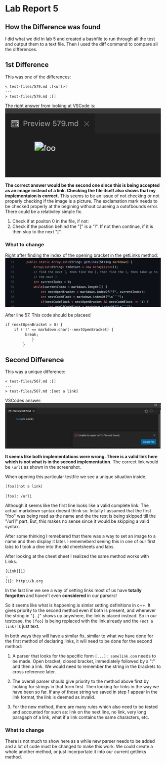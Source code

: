# Lab Report 5
## How the Difference was found
I did what we did in lab 5 and created a bashfile to run through all the test and output them to a text file. Then I used the diff command to compare all the differences.

## 1st Difference
This was one of the differences:

    < test-files/579.md :[<url>]
    ---
    > test-files/579.md :[]


The right answer from looking at VSCode is:
![pic](lr500.png)

**The correct answer would be the second one since this is being accepted as an image instead of a link. Checking the file itself also shows that my implementaion is correct.** This seems to be an issue of not checking or not properly checking if the image is a picture. The exclamation mark needs to be checked properly at the begining without causeing a outofbounds error. There could be a relativiley simple fix. 

1) Check if at positon 0 in the file, if not:
2) Check if the postion behind the "[" is a "!". If not then continue, if it is then skip to the next "[".

### What to change
Right after finding the index of the opening bracket in the getLinks method: 
![pic](lr502.png)

After line 57. This code should be placeed

    if (nextOpenBracket > 0) {
        if ('!' == markdown.char(--nextOpenBracket) {
             break;
                }
            }

## Second Difference
This was a unique difference:

    < test-files/567.md :[]
    ---
    > test-files/567.md :[not a link]

VSCodes answer:
![pic](lr501.png)

**It seems like both implementations were wrong. There is a valid link here which is not what is in the second implementation.** The correct link would be ```\url1``` as shown in the screenshot. 

When opening this particular testfile we see a unique situation inside. 

    [foo](not a link)

    [foo]: /url1


Although it seems like the first line looks like a valid complete link. The actual markdown syntax doesnt think so. Initally I assumed that the first "foo" was being read as the name and the the rest is being skipped till the "/url1" part. But, this makes no sense since it would be skipping a valid syntax. 

After some thinking I remebered that there was a way to set an image to a name and then display it later. I rememeberd seeing this in one of our first labs to I took a dive into the old cheetsheets and labs. 


After looking at the cheet sheet I realized the same method works with Links.

    [Link][1]
    ⋮
    [1]: http://b.org

In the last line we see a way of setting links most of us have **totally forgotten** and haven't even **considered** in our parsers!

So it seems like what is happening is simlar setting definitions in c++. It gives priority to the second method even if both is present, and whenever the string in "[...]" shows up anywhere, the link is placed instead. So in our testcase, the ```[foo]``` is being replaced with the link already and the ```(not a link)``` is just text. 

In both ways they will have a similar fix, similar to what we have done for the first method of declaring links, it will need to be done for the second method:

1) A parser that looks for the specific form ```[...]: somelink.com``` needs to be made. Open bracket, closed bracket, immediately followed by a ":" and then a link. We would need to remember the string in the brackets to cross reference later.

2) The overall parser should give priority to the method above first by looking for strings in that form first. Then looking for links in the way we have been so far. If any of those string we saved in step 1 appear in the link format, the link is deemed as invalid.

3) For the new method, there are many rules which also need to be tested and accounted for such as: link on the next line, no link, very long paragaph of a link, what if a link contains the same characters, etc. 


### What to change

There is not much to show here as a while new parser needs to be added and a lot of code must be changed to make this work. We could create a whole another method, or just incorportate it into our current getlinks method.